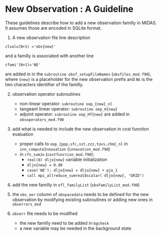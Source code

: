 # New Observation : A Guideline

These guidelines describe how to add a new observation familly in MIDAS.
It assumes those are encoded in SQLite format.

1. A new observation file line description
  ```
  clvalu(N+1) ='obs{new}'
  ```
  and a familly is associated with another line
  ```
  cfami'(N+1)='NE'
  ```
  are added in in the `subroutine obsf_setupFileNames` (`obsfiles_mod.f90`), 
  where `{new}` is a placeholder for the new observation prefix and `NE` is the 
  two characters identifier of the familly.

2. observation operator subroutines
    * non-linear operator: `subroutine oop_{new}_nl`
    * tangeant linear operator: `subroutine oop_H{new}`
    * adjoint operator: `subroutine oop_HT{new}`
   are added in `obsoperators_mod.f90`

3. add what is needed to include the new observation in cost function evaluation
    * proper calls to `oop_{ppp,sfc,sst,zzz,tovs,chm}_nl` in `inn_computeInnovation` (`innovation_mod.f90`)
    * in `cfn_sumJo` (`costfunction_mod.f90`):
        * `real(8) dljo{new}` variable initialization
        * `dljo{new} = 0.d0`
        * `case('NE'); dljo{new} = dljo{new} + pjo_1`
        * `call mpi_allreduce_sumreal8scalar( dljo{new}, "GRID")`

4. add the new familly in `ofl_familyList` (`obsFamilyList_mod.f90`)
5. the `obs_oer` column of `obspacedata` needs to be defined for the new observation
   by modifying existing subroutines or adding new ones in `obserrors_mod`

6. `obserr` file needs to be modified
    * the new familly need to be added in `bgcheck`
    * a new variable may be needed in the background state
